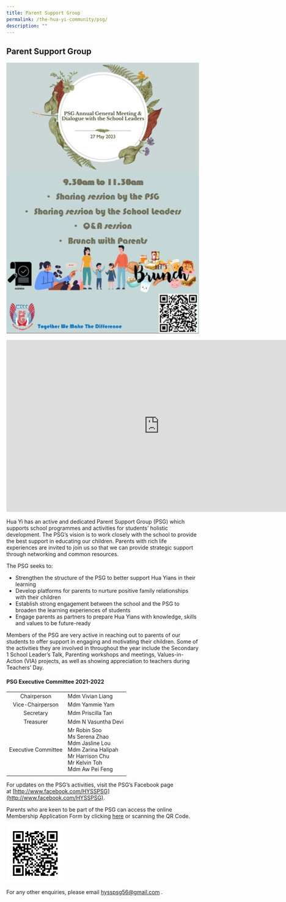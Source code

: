```yaml
---
title: Parent Support Group
permalink: /the-hua-yi-community/psg/
description: ""
---
```

## Parent Support Group

![](/images/2023%20psg%20agm.jpeg)


<iframe allowfullscreen="true" height="450" width="800" frameborder="0" src="https://docs.google.com/presentation/d/e/2PACX-1vTSRkZsnLRAxCmtnGteojutOw1Tuqk0pKcpEbCceENA4P63XIHC4Oyj3nxyvME48wiIWeR9u9EAyFgW/embed?start=false&amp;loop=false&amp;delayms=3000"></iframe>

Hua Yi has an active and dedicated Parent Support Group (PSG) which supports school programmes and activities for students’ holistic development. The PSG’s vision is to work closely with the school to provide the best support in educating our children. Parents with rich life experiences are invited to join us so that we can provide strategic support through networking and common resources.

The PSG seeks to:  
*   Strengthen the structure of the PSG to better support Hua Yians in their learning
*   Develop platforms for parents to nurture positive family relationships with their children
*   Establish strong engagement between the school and the PSG to broaden the learning experiences of students
*   Engage parents as partners to prepare Hua Yians with knowledge, skills and values to be future-ready

Members of the PSG are very active in reaching out to parents of our students to offer support in engaging and motivating their children. Some of the activities they are involved in throughout the year include the Secondary 1 School Leader’s Talk, Parenting workshops and meetings, Values-in-Action (VIA) projects, as well as showing appreciation to teachers during Teachers’ Day.

#### PSG Executive Committee 2021-2022

|  |  |
|:---:|---|
| Chairperson | Mdm Vivian Liang |
| Vice-Chairperson | Mdm Yammie Yam |
| Secretary | Mdm Priscilla Tan |
| Treasurer | Mdm N Vasuntha Devi |
| Executive Committee | Mr Robin Soo<br>Ms Serena Zhao<br>Mdm Jasline Lou<br>Mdm Zarina Halipah<br>Mr Harrison Chu<br>Mr Kelvin Toh<br>Mdm Aw Pei Feng |
|  |  |

For updates on the PSG’s activities, visit the PSG’s Facebook page at&nbsp;[http://www.facebook.com/HYSSPSG](http://www.facebook.com/HYSSPSG).

Parents who are keen to be part of the PSG can access the online Membership Application Form by clicking&nbsp;[here](https://form.gov.sg/#!/5fb9a5682bcec70011412c8b)&nbsp;or scanning the QR Code.

<img style="width:30%" src="/images/QR Code for PSG application form.png">

For any other enquiries, please email&nbsp;[hysspsg56@gmail.com](mailto:hysspsg56@gmail.com)&nbsp;.